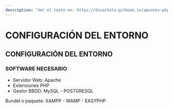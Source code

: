 ```yaml
---
description: 'Ver el texto en: https://dicachalo.gitbook.io/apuntes-php/'
---
```


# CONFIGURACIÓN DEL ENTORNO

## CONFIGURACIÓN DEL ENTORNO

### SOFTWARE NECESARIO

* Servidor Web: Apache
* Extensiones PHP
* Gestor BBDD: MySQL - POSTGRESQL

Bundel o paquete: XAMPP - WAMP - EASYPHP

